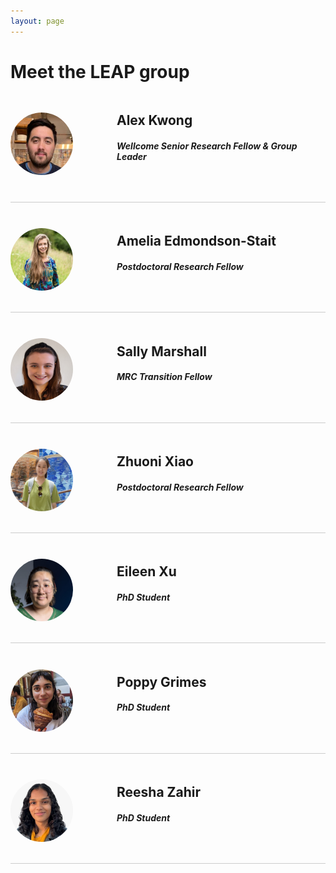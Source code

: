 ```yaml
---
layout: page
---
```


# Meet the LEAP group

<div class="team-container">
  <div class="team-row">
    <div class="team-image">
      <img src="/assets/images/alex_kwong.png" alt="Member 1">
    </div>
    <div class="team-info">
      <h2>Alex Kwong</h2>
      <h5>Wellcome Senior Research Fellow & Group Leader</h5>
      <p><a href="/people/alex_kwong" class="fas fa-info-circle fa-2x has-text-dark" ></a>&nbsp;&nbsp;
      	<a href="https://twitter.com/asfkwong" class="fab fa-twitter fa-2x has-text-dark" ></a>&nbsp;&nbsp;
      	<a href="https://github.com/kwongsiufung" class="fab fa-github fa-2x has-text-dark" > </a>&nbsp;&nbsp;
      	<a href="https://scholar.google.com/citations?user=F-sGJEIAAAAJ&hl=en" class="fas fa-book fa-2x has-text-dark" ></a>&nbsp;&nbsp;
      	<a href="https://www.ed.ac.uk/profile/dr-alex-kwong" class="fas fa-globe fa-2x has-text-dark"></a>
      </p>
    </div>
  </div>
 
  <div class="team-row">
    <div class="team-image">
      <img src="/assets/images/amelia.jpg" alt="Member 2">
    </div>
    <div class="team-info">
      <h2>Amelia Edmondson-Stait</h2>
      <h5>Postdoctoral Research Fellow</h5>
      <p><a href="/people/amelia_edmondson-stait" class="fas fa-info-circle fa-2x has-text-dark" ></a>&nbsp;&nbsp;
      	<a href="https://github.com/AmeliaES" class="fab fa-github fa-2x has-text-dark" > </a>&nbsp;&nbsp;
      	<a href="https://ameliaes.github.io/" class="fas fa-globe fa-2x has-text-dark"></a>
      </p>
    </div>
  </div>

  <div class="team-row">
    <div class="team-image">
      <img src="/assets/images/sally.jpg" alt="Member 2">
    </div>
    <div class="team-info">
      <h2>Sally Marshall</h2>
      <h5>MRC Transition Fellow</h5>
      <p><a href="/people/sally_marshall" class="fas fa-info-circle fa-2x has-text-dark" ></a>&nbsp;&nbsp;
      	<a href="https://www.ed.ac.uk/profile/sally-marshall" class="fas fa-globe fa-2x has-text-dark"></a>
      </p>
    </div>
  </div>
  
  <div class="team-row">
    <div class="team-image">
      <img src="/assets/images/zhuoni.jpg" alt="Member 2">
    </div>
    <div class="team-info">
      <h2>Zhuoni Xiao</h2>
      <h5>Postdoctoral Research Fellow</h5>
      <p><a href="/people/zhuoni_xiao" class="fas fa-info-circle fa-2x has-text-dark" ></a>&nbsp;&nbsp;
      	<a href="https://x.com/ZhuoniX" class="fab fa-twitter fa-2x has-text-dark" ></a>&nbsp;&nbsp;
      	<a href="https://www.ed.ac.uk/profile/zhuoni-xiao" class="fas fa-globe fa-2x has-text-dark"></a>
      </p>
    </div>
  </div>

  <div class="team-row">
    <div class="team-image">
      <img src="/assets/images/eileen.jpg" alt="Member 2">
    </div>
    <div class="team-info">
      <h2>Eileen Xu</h2>
      <h5>PhD Student</h5>
      <p><a href="/people/eileen_xu" class="fas fa-info-circle fa-2x has-text-dark" ></a>&nbsp;&nbsp;
      	<a href="https://twitter.com/eileenyxu" class="fab fa-twitter fa-2x has-text-dark" ></a>&nbsp;&nbsp;
      	<a href="https://www.research.ed.ac.uk/en/persons/eileen-xu" class="fas fa-globe fa-2x has-text-dark"></a>
      </p>
    </div>
  </div>

  <div class="team-row">
    <div class="team-image">
      <img src="/assets/images/poppy.jpg" alt="Member 2">
    </div>
    <div class="team-info">
      <h2>Poppy Grimes</h2>
      <h5>PhD Student</h5>
      <p><a href="/people/poppy_grimes" class="fas fa-info-circle fa-2x has-text-dark" ></a>&nbsp;&nbsp;
      	<a href="https://x.com/poppyzenzi" class="fab fa-twitter fa-2x has-text-dark" ></a>&nbsp;&nbsp;
      	<a href="https://www.research.ed.ac.uk/en/persons/poppy-grimes" class="fas fa-globe fa-2x has-text-dark"></a>
      </p>
    </div>
  </div>

  <div class="team-row">
    <div class="team-image">
      <img src="/assets/images/reesha.jpg" alt="Member 2">
    </div>
    <div class="team-info">
      <h2>Reesha Zahir</h2>
      <h5>PhD Student</h5>
      <p><a href="/people/reesha_zahir" class="fas fa-info-circle fa-2x has-text-dark" ></a>&nbsp;&nbsp;
      	<a href="https://x.com/reeshazahir" class="fab fa-twitter fa-2x has-text-dark" ></a>&nbsp;&nbsp;
      </p>
    </div>
  </div>

</div>

<style>
.team-container {
  display: flex;
  flex-direction: column;
}

.team-row {
  display: flex;
  align-items: center;
  margin-bottom: 20px;
  border-bottom: 1px solid #ccc;
  padding-bottom: 10px;
}

.team-image {
  flex: 0 0 150px;
  padding-right: 20px;
}

.team-image img {
  border-radius: 50%;
  width: 100px;
  height: 100px;
}

.team-info {
  flex: 1;
}
</style>